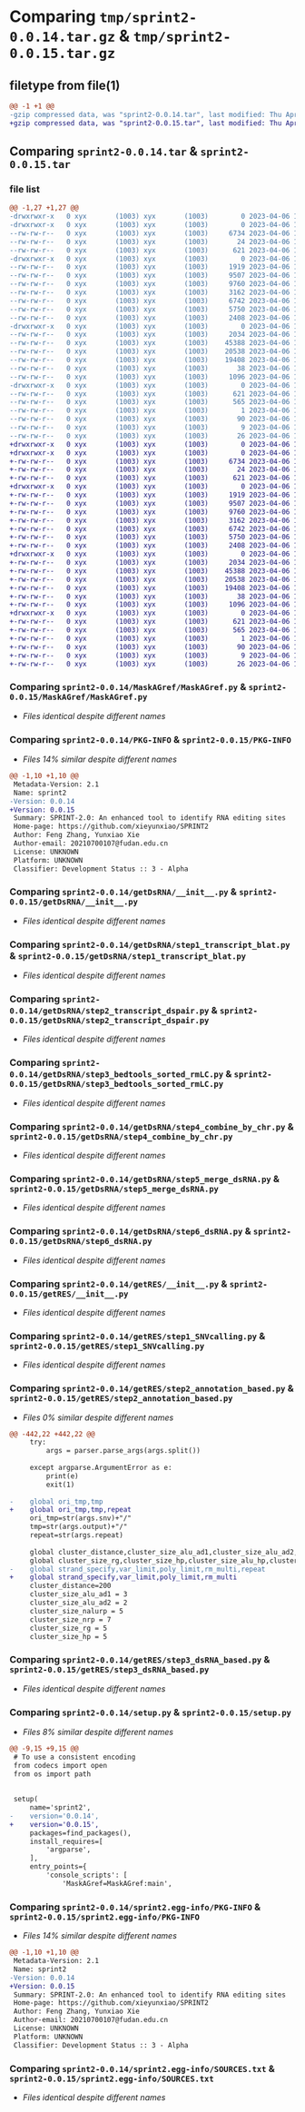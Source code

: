 # Comparing `tmp/sprint2-0.0.14.tar.gz` & `tmp/sprint2-0.0.15.tar.gz`

## filetype from file(1)

```diff
@@ -1 +1 @@
-gzip compressed data, was "sprint2-0.0.14.tar", last modified: Thu Apr  6 17:42:09 2023, max compression
+gzip compressed data, was "sprint2-0.0.15.tar", last modified: Thu Apr  6 17:45:21 2023, max compression
```

## Comparing `sprint2-0.0.14.tar` & `sprint2-0.0.15.tar`

### file list

```diff
@@ -1,27 +1,27 @@
-drwxrwxr-x   0 xyx       (1003) xyx       (1003)        0 2023-04-06 17:42:14.245825 sprint2-0.0.14/
-drwxrwxr-x   0 xyx       (1003) xyx       (1003)        0 2023-04-06 17:42:14.090839 sprint2-0.0.14/MaskAGref/
--rw-rw-r--   0 xyx       (1003) xyx       (1003)     6734 2023-04-06 17:42:00.000000 sprint2-0.0.14/MaskAGref/MaskAGref.py
--rw-rw-r--   0 xyx       (1003) xyx       (1003)       24 2023-04-06 17:42:00.000000 sprint2-0.0.14/MaskAGref/__init__.py
--rw-rw-r--   0 xyx       (1003) xyx       (1003)      621 2023-04-06 17:42:14.243825 sprint2-0.0.14/PKG-INFO
-drwxrwxr-x   0 xyx       (1003) xyx       (1003)        0 2023-04-06 17:42:14.144834 sprint2-0.0.14/getDsRNA/
--rw-rw-r--   0 xyx       (1003) xyx       (1003)     1919 2023-04-06 17:41:56.000000 sprint2-0.0.14/getDsRNA/__init__.py
--rw-rw-r--   0 xyx       (1003) xyx       (1003)     9507 2023-04-06 17:41:55.000000 sprint2-0.0.14/getDsRNA/step1_transcript_blat.py
--rw-rw-r--   0 xyx       (1003) xyx       (1003)     9760 2023-04-06 17:41:55.000000 sprint2-0.0.14/getDsRNA/step2_transcript_dspair.py
--rw-rw-r--   0 xyx       (1003) xyx       (1003)     3162 2023-04-06 17:41:55.000000 sprint2-0.0.14/getDsRNA/step3_bedtools_sorted_rmLC.py
--rw-rw-r--   0 xyx       (1003) xyx       (1003)     6742 2023-04-06 17:41:55.000000 sprint2-0.0.14/getDsRNA/step4_combine_by_chr.py
--rw-rw-r--   0 xyx       (1003) xyx       (1003)     5750 2023-04-06 17:41:56.000000 sprint2-0.0.14/getDsRNA/step5_merge_dsRNA.py
--rw-rw-r--   0 xyx       (1003) xyx       (1003)     2408 2023-04-06 17:41:56.000000 sprint2-0.0.14/getDsRNA/step6_dsRNA.py
-drwxrwxr-x   0 xyx       (1003) xyx       (1003)        0 2023-04-06 17:42:14.200829 sprint2-0.0.14/getRES/
--rw-rw-r--   0 xyx       (1003) xyx       (1003)     2034 2023-04-06 17:41:58.000000 sprint2-0.0.14/getRES/__init__.py
--rw-rw-r--   0 xyx       (1003) xyx       (1003)    45388 2023-04-06 17:41:58.000000 sprint2-0.0.14/getRES/step1_SNVcalling.py
--rw-rw-r--   0 xyx       (1003) xyx       (1003)    20538 2023-04-06 17:41:58.000000 sprint2-0.0.14/getRES/step2_annotation_based.py
--rw-rw-r--   0 xyx       (1003) xyx       (1003)    19408 2023-04-06 17:41:58.000000 sprint2-0.0.14/getRES/step3_dsRNA_based.py
--rw-rw-r--   0 xyx       (1003) xyx       (1003)       38 2023-04-06 17:42:14.247825 sprint2-0.0.14/setup.cfg
--rw-rw-r--   0 xyx       (1003) xyx       (1003)     1096 2023-04-06 17:42:03.000000 sprint2-0.0.14/setup.py
-drwxrwxr-x   0 xyx       (1003) xyx       (1003)        0 2023-04-06 17:42:14.236826 sprint2-0.0.14/sprint2.egg-info/
--rw-rw-r--   0 xyx       (1003) xyx       (1003)      621 2023-04-06 17:42:13.000000 sprint2-0.0.14/sprint2.egg-info/PKG-INFO
--rw-rw-r--   0 xyx       (1003) xyx       (1003)      565 2023-04-06 17:42:13.000000 sprint2-0.0.14/sprint2.egg-info/SOURCES.txt
--rw-rw-r--   0 xyx       (1003) xyx       (1003)        1 2023-04-06 17:42:13.000000 sprint2-0.0.14/sprint2.egg-info/dependency_links.txt
--rw-rw-r--   0 xyx       (1003) xyx       (1003)       90 2023-04-06 17:42:13.000000 sprint2-0.0.14/sprint2.egg-info/entry_points.txt
--rw-rw-r--   0 xyx       (1003) xyx       (1003)        9 2023-04-06 17:42:13.000000 sprint2-0.0.14/sprint2.egg-info/requires.txt
--rw-rw-r--   0 xyx       (1003) xyx       (1003)       26 2023-04-06 17:42:13.000000 sprint2-0.0.14/sprint2.egg-info/top_level.txt
+drwxrwxr-x   0 xyx       (1003) xyx       (1003)        0 2023-04-06 17:45:26.719216 sprint2-0.0.15/
+drwxrwxr-x   0 xyx       (1003) xyx       (1003)        0 2023-04-06 17:45:26.591228 sprint2-0.0.15/MaskAGref/
+-rw-rw-r--   0 xyx       (1003) xyx       (1003)     6734 2023-04-06 17:45:12.000000 sprint2-0.0.15/MaskAGref/MaskAGref.py
+-rw-rw-r--   0 xyx       (1003) xyx       (1003)       24 2023-04-06 17:45:12.000000 sprint2-0.0.15/MaskAGref/__init__.py
+-rw-rw-r--   0 xyx       (1003) xyx       (1003)      621 2023-04-06 17:45:26.716217 sprint2-0.0.15/PKG-INFO
+drwxrwxr-x   0 xyx       (1003) xyx       (1003)        0 2023-04-06 17:45:26.638224 sprint2-0.0.15/getDsRNA/
+-rw-rw-r--   0 xyx       (1003) xyx       (1003)     1919 2023-04-06 17:45:16.000000 sprint2-0.0.15/getDsRNA/__init__.py
+-rw-rw-r--   0 xyx       (1003) xyx       (1003)     9507 2023-04-06 17:45:16.000000 sprint2-0.0.15/getDsRNA/step1_transcript_blat.py
+-rw-rw-r--   0 xyx       (1003) xyx       (1003)     9760 2023-04-06 17:45:16.000000 sprint2-0.0.15/getDsRNA/step2_transcript_dspair.py
+-rw-rw-r--   0 xyx       (1003) xyx       (1003)     3162 2023-04-06 17:45:16.000000 sprint2-0.0.15/getDsRNA/step3_bedtools_sorted_rmLC.py
+-rw-rw-r--   0 xyx       (1003) xyx       (1003)     6742 2023-04-06 17:45:16.000000 sprint2-0.0.15/getDsRNA/step4_combine_by_chr.py
+-rw-rw-r--   0 xyx       (1003) xyx       (1003)     5750 2023-04-06 17:45:16.000000 sprint2-0.0.15/getDsRNA/step5_merge_dsRNA.py
+-rw-rw-r--   0 xyx       (1003) xyx       (1003)     2408 2023-04-06 17:45:16.000000 sprint2-0.0.15/getDsRNA/step6_dsRNA.py
+drwxrwxr-x   0 xyx       (1003) xyx       (1003)        0 2023-04-06 17:45:26.668221 sprint2-0.0.15/getRES/
+-rw-rw-r--   0 xyx       (1003) xyx       (1003)     2034 2023-04-06 17:45:14.000000 sprint2-0.0.15/getRES/__init__.py
+-rw-rw-r--   0 xyx       (1003) xyx       (1003)    45388 2023-04-06 17:45:14.000000 sprint2-0.0.15/getRES/step1_SNVcalling.py
+-rw-rw-r--   0 xyx       (1003) xyx       (1003)    20538 2023-04-06 17:45:14.000000 sprint2-0.0.15/getRES/step2_annotation_based.py
+-rw-rw-r--   0 xyx       (1003) xyx       (1003)    19408 2023-04-06 17:45:14.000000 sprint2-0.0.15/getRES/step3_dsRNA_based.py
+-rw-rw-r--   0 xyx       (1003) xyx       (1003)       38 2023-04-06 17:45:26.720216 sprint2-0.0.15/setup.cfg
+-rw-rw-r--   0 xyx       (1003) xyx       (1003)     1096 2023-04-06 17:45:09.000000 sprint2-0.0.15/setup.py
+drwxrwxr-x   0 xyx       (1003) xyx       (1003)        0 2023-04-06 17:45:26.708217 sprint2-0.0.15/sprint2.egg-info/
+-rw-rw-r--   0 xyx       (1003) xyx       (1003)      621 2023-04-06 17:45:26.000000 sprint2-0.0.15/sprint2.egg-info/PKG-INFO
+-rw-rw-r--   0 xyx       (1003) xyx       (1003)      565 2023-04-06 17:45:26.000000 sprint2-0.0.15/sprint2.egg-info/SOURCES.txt
+-rw-rw-r--   0 xyx       (1003) xyx       (1003)        1 2023-04-06 17:45:26.000000 sprint2-0.0.15/sprint2.egg-info/dependency_links.txt
+-rw-rw-r--   0 xyx       (1003) xyx       (1003)       90 2023-04-06 17:45:26.000000 sprint2-0.0.15/sprint2.egg-info/entry_points.txt
+-rw-rw-r--   0 xyx       (1003) xyx       (1003)        9 2023-04-06 17:45:26.000000 sprint2-0.0.15/sprint2.egg-info/requires.txt
+-rw-rw-r--   0 xyx       (1003) xyx       (1003)       26 2023-04-06 17:45:26.000000 sprint2-0.0.15/sprint2.egg-info/top_level.txt
```

### Comparing `sprint2-0.0.14/MaskAGref/MaskAGref.py` & `sprint2-0.0.15/MaskAGref/MaskAGref.py`

 * *Files identical despite different names*

### Comparing `sprint2-0.0.14/PKG-INFO` & `sprint2-0.0.15/PKG-INFO`

 * *Files 14% similar despite different names*

```diff
@@ -1,10 +1,10 @@
 Metadata-Version: 2.1
 Name: sprint2
-Version: 0.0.14
+Version: 0.0.15
 Summary: SPRINT-2.0: An enhanced tool to identify RNA editing sites
 Home-page: https://github.com/xieyunxiao/SPRINT2
 Author: Feng Zhang, Yunxiao Xie
 Author-email: 20210700107@fudan.edu.cn
 License: UNKNOWN
 Platform: UNKNOWN
 Classifier: Development Status :: 3 - Alpha
```

### Comparing `sprint2-0.0.14/getDsRNA/__init__.py` & `sprint2-0.0.15/getDsRNA/__init__.py`

 * *Files identical despite different names*

### Comparing `sprint2-0.0.14/getDsRNA/step1_transcript_blat.py` & `sprint2-0.0.15/getDsRNA/step1_transcript_blat.py`

 * *Files identical despite different names*

### Comparing `sprint2-0.0.14/getDsRNA/step2_transcript_dspair.py` & `sprint2-0.0.15/getDsRNA/step2_transcript_dspair.py`

 * *Files identical despite different names*

### Comparing `sprint2-0.0.14/getDsRNA/step3_bedtools_sorted_rmLC.py` & `sprint2-0.0.15/getDsRNA/step3_bedtools_sorted_rmLC.py`

 * *Files identical despite different names*

### Comparing `sprint2-0.0.14/getDsRNA/step4_combine_by_chr.py` & `sprint2-0.0.15/getDsRNA/step4_combine_by_chr.py`

 * *Files identical despite different names*

### Comparing `sprint2-0.0.14/getDsRNA/step5_merge_dsRNA.py` & `sprint2-0.0.15/getDsRNA/step5_merge_dsRNA.py`

 * *Files identical despite different names*

### Comparing `sprint2-0.0.14/getDsRNA/step6_dsRNA.py` & `sprint2-0.0.15/getDsRNA/step6_dsRNA.py`

 * *Files identical despite different names*

### Comparing `sprint2-0.0.14/getRES/__init__.py` & `sprint2-0.0.15/getRES/__init__.py`

 * *Files identical despite different names*

### Comparing `sprint2-0.0.14/getRES/step1_SNVcalling.py` & `sprint2-0.0.15/getRES/step1_SNVcalling.py`

 * *Files identical despite different names*

### Comparing `sprint2-0.0.14/getRES/step2_annotation_based.py` & `sprint2-0.0.15/getRES/step2_annotation_based.py`

 * *Files 0% similar despite different names*

```diff
@@ -442,22 +442,22 @@
     try:
         args = parser.parse_args(args.split())
 
     except argparse.ArgumentError as e:
         print(e)
         exit(1)
 
-    global ori_tmp,tmp
+    global ori_tmp,tmp,repeat
     ori_tmp=str(args.snv)+"/"
     tmp=str(args.output)+"/"
     repeat=str(args.repeat)
 
     global cluster_distance,cluster_size_alu_ad1,cluster_size_alu_ad2,cluster_size_nalurp,cluster_size_nrp
     global cluster_size_rg,cluster_size_hp,cluster_size_alu_hp,cluster_size_nalurp_hp,cluster_size_nrp_hp
-    global strand_specify,var_limit,poly_limit,rm_multi,repeat
+    global strand_specify,var_limit,poly_limit,rm_multi
     cluster_distance=200
     cluster_size_alu_ad1 = 3
     cluster_size_alu_ad2 = 2
     cluster_size_nalurp = 5
     cluster_size_nrp = 7
     cluster_size_rg = 5
     cluster_size_hp = 5
```

### Comparing `sprint2-0.0.14/getRES/step3_dsRNA_based.py` & `sprint2-0.0.15/getRES/step3_dsRNA_based.py`

 * *Files identical despite different names*

### Comparing `sprint2-0.0.14/setup.py` & `sprint2-0.0.15/setup.py`

 * *Files 8% similar despite different names*

```diff
@@ -9,15 +9,15 @@
 # To use a consistent encoding
 from codecs import open
 from os import path
 
 
 setup(
     name='sprint2',
-    version='0.0.14',
+    version='0.0.15',
     packages=find_packages(),
     install_requires=[
         'argparse',
     ],
     entry_points={
         'console_scripts': [
             'MaskAGref=MaskAGref:main',
```

### Comparing `sprint2-0.0.14/sprint2.egg-info/PKG-INFO` & `sprint2-0.0.15/sprint2.egg-info/PKG-INFO`

 * *Files 14% similar despite different names*

```diff
@@ -1,10 +1,10 @@
 Metadata-Version: 2.1
 Name: sprint2
-Version: 0.0.14
+Version: 0.0.15
 Summary: SPRINT-2.0: An enhanced tool to identify RNA editing sites
 Home-page: https://github.com/xieyunxiao/SPRINT2
 Author: Feng Zhang, Yunxiao Xie
 Author-email: 20210700107@fudan.edu.cn
 License: UNKNOWN
 Platform: UNKNOWN
 Classifier: Development Status :: 3 - Alpha
```

### Comparing `sprint2-0.0.14/sprint2.egg-info/SOURCES.txt` & `sprint2-0.0.15/sprint2.egg-info/SOURCES.txt`

 * *Files identical despite different names*

